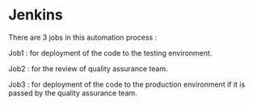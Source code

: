 # Jenkins

There are 3 jobs in this automation process :

Job1 : for deployment of the code to the testing environment. 

Job2 : for the review of quality assurance team.

Job3 : for deployment of the code to the production environment if it is passed by the quality assurance team.

